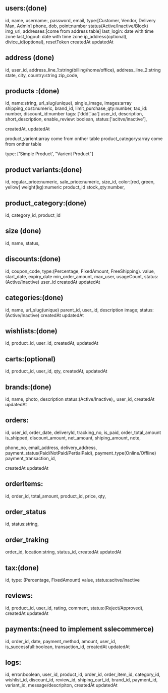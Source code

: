 ## users:(done)

id,
name,
username:,
password,
email,
type:[Customer, Vendor, Delivery Man, Admin]
phone,
dob,
point:number
status(Active/Inactive/Block)
img_url,
addresses:[come from address table]
last_login: date with time zone
last_logout: date with time zone
ip_address(optional),
divice_id(optional),
resetToken
createdAt
updatedAt

<!-- ## login_tracking
id,
last_login: date with time zone
last_logout: date with time zone,
ip_address(optional),
divice_id(optional),
 -->

## address (done)

id,
user_id,
address_line_1:string(billing/home/office),
address_line_2:string
state,
city,
country:string
zip_code,

## products :(done)

id,
name:string,
url_slug(unique),
single_image,
images:array
shipping_cost:numeric,
brand_id,
limit_purchase_qty:number,
tax_id: number,
discount_id:number
tags: ['ddd','aa']
user_id,
description,
short_description,
enable_review: boolean,
status:['acitve/inactive'],

createdAt,
updatedAt

product_varient:array come from onther table
product_category:array come from onther table

type: ['Simple Product', "Varient Product"]

## product variants:(done)

id,
regular_price:numeric,
sale_price:numeric,
size_id,
color:[red, green, yellow]
weight(kg):numeric
product_id
stock_qty:number,

## product_category:(done)

id,
category_id,
product_id

## size (done)

id,
name,
status,

## discounts:(done)

id,
coupon_code,
type:(Percentage, FixedAmount, FreeShipping).
value,
start_date,
expiry_date
min_order_amount,
max_user,
usageCount,
status:(Active/Inactive)
user_id
createdAt
updatedAt

## categories:(done)

id,
name,
url_slug(unique)
parent_id,
user_id,
description
image;
status:(Active/Inactive)
createdAt
updatedAt

## wishlists:(done)

id,
product_id,
user_id,
createdAt,
updatedAt

## carts:(optional)

id,
product_id,
user_id,
qty,
createdAt,
updatedAt

## brands:(done)

id,
name,
photo,
description
status:(Active/Inactive),,
user_id,
createdAt
updatedAt

## orders:

id,
user_id,
order_date,
deliveryId,
tracking_no,
is_paid,
order_total_amount
is_shipped,
discount_amount,
net_amount,
shiping_amount,
note,

<!-- order_items: array -->

phone_no,
email_address,
delivery_address,
payment_status(Paid/NotPaid/PertialPaid),
payment_type(Online/Offline)
payment_transaction_id,

<!-- status:(Processing/Pending/Completed/Failed), -->

createdAt
updatedAt

## orderItems:

id,
order_id,
total_amount,
product_id,
price,
qty,

## order_status
  id,
  status:string,
  <!-- ["Order placed", "Order Approved", 'order Ready to Ship', "Order Handover to Courier", "Order Delivered"] -->

## order_traking

order_id,
location:string,
status_id,
createdAt
updatedAt


## tax:(done)

id,
type: (Percentage, FixedAmount)
value,
status:acitve/inactive

## reviews:

id,
product_id,
user_id,
rating,
comment,
status:(Reject/Approved),
createdAt
updatedAt

## payments:(need to implement sslecommerce)
id,
order_id,
date,
payment_method,
amount,
user_id,
is_successfull:boolean,
transaction_id,
createdAt
updatedAt

## logs:

id,
error:boolean,
user_id,
product_id,
order_id,
order_item_id,
category_id,
wishlist_id,
discount_id,
review_id,
shiping_cart_id,
brand_id,
payment_id,
variant_id,
message/descripiton,
createdAt
updatedAt
